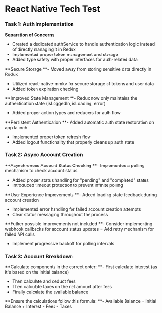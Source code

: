 # React Native Tech Test

### Task 1: Auth Implementation

**Separation of Concerns**
- Created a dedicated authService to handle authentication logic instead of directly managing it in Redux
- Implemented proper token management and storage
- Added type safety with proper interfaces for auth-related data

**Secure Storage
**- Moved away from storing sensitive data directly in Redux
- Utilized react-native-mmkv for secure storage of tokens and user data
- Added token expiration checking

**Improved State Management
**- Redux now only maintains the authentication state (isLoggedIn, isLoading, error)
- Added proper action types and reducers for auth flow

**Persistent Authentication
**- Added automatic auth state restoration on app launch
- Implemented proper token refresh flow
- Added logout functionality that properly cleans up auth state

### Task 2: Async Account Creation

**Asynchronous Account Status Checking
**- Implemented a polling mechanism to check account status
- Added proper status handling for "pending" and "completed" states
- Introduced timeout protection to prevent infinite polling

**User Experience Improvements
**- Added loading state feedback during account creation
- Implemented error handling for failed account creation attempts
- Clear status messaging throughout the process

**Futher possible improvements not included
**- Consider implementing webhook callbacks for account status updates
= Add retry mechanism for failed API calls
- Implement progressive backoff for polling intervals

### Task 3: Account Breakdown

**Calculate components in the correct order:
**- First calculate interest (as it's based on the initial balance)
- Then calculate and deduct fees
- Then calculate taxes on the net amount after fees
- Finally calculate the available balance

**Ensure the calculations follow this formula:
**- Available Balance = Initial Balance + Interest - Fees - Taxes


